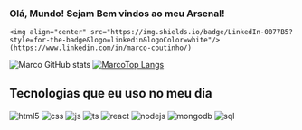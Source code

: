 ### Olá, Mundo! Sejam Bem vindos ao meu Arsenal!
	<img align="center" src="https://img.shields.io/badge/LinkedIn-0077B5?style=for-the-badge&logo=linkedin&logoColor=white"/> (https://www.linkedin.com/in/marco-coutinho/)
  


![Marco GitHub stats](https://github-readme-stats.vercel.app/api?username=Marco-coutinho&show_icons=true&theme=dracula&count_private=true)
[![MarcoTop Langs](https://github-readme-stats.vercel.app/api/top-langs/?username=Marco-coutinho&layout=compact)](https://github.com/Marco-coutinho/github-readme-stats)

## Tecnologias que eu uso no meu dia
  
<div style="display: inline_block">
  <img align="center" alt="html5" src="https://img.shields.io/badge/HTML5-E34F26?style=for-the-badge&logo=html5&logoColor=white" />
  <img align="center" alt="css" src="https://img.shields.io/badge/CSS3-1572B6?style=for-the-badge&logo=css3&logoColor=white" />
  <img align="center" alt="js" src="https://img.shields.io/badge/JavaScript-F7DF1E?style=for-the-badge&logo=javascript&logoColor=black" />
  <img align="center" alt="ts" src="https://img.shields.io/badge/TypeScript-007ACC?style=for-the-badge&logo=typescript&logoColor=white" />
  <img align="center" alt="react" src="https://img.shields.io/badge/React-20232A?style=for-the-badge&logo=react&logoColor=61DAFB" />
  <img align="center" alt="nodejs" src="https://img.shields.io/badge/Node.js-43853D?style=for-the-badge&logo=node.js&logoColor=white" />
  <img align="center" alt= "mongodb" src="https://img.shields.io/badge/MongoDB-4EA94B?style=for-the-badge&logo=mongodb&logoColor=white"/>
  <img align="center" alt= "sql" src="https://img.shields.io/badge/SQL-005C84?style=for-the-badge&logo=sql&logoColor=white"/>

</div><br/>
